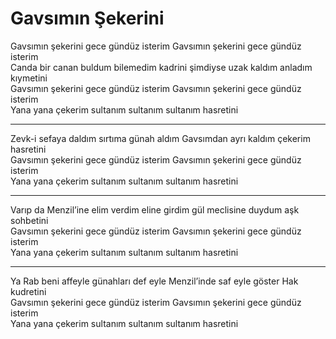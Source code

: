 # Gavsımın Şekerini

Gavsımın şekerini gece gündüz isterim Gavsımın şekerini gece gündüz isterim  
Canda bir canan buldum bilemedim kadrini şimdiyse uzak kaldım anladım kıymetini  
Gavsımın şekerini gece gündüz isterim Gavsımın şekerini gece gündüz isterim  
Yana yana çekerim sultanım sultanım sultanım hasretini  
****  
Zevk-i sefaya daldım sırtıma günah aldım Gavsımdan ayrı kaldım çekerim hasretini  
Gavsımın şekerini gece gündüz isterim Gavsımın şekerini gece gündüz isterim  
Yana yana çekerim sultanım sultanım sultanım hasretini  
****  
Varıp da Menzil’ine elim verdim eline girdim gül meclisine duydum aşk sohbetini  
Gavsımın şekerini gece gündüz isterim Gavsımın şekerini gece gündüz isterim  
Yana yana çekerim sultanım sultanım sultanım hasretini  
****  
Ya Rab beni affeyle günahları def eyle Menzil’inde saf eyle göster Hak kudretini  
Gavsımın şekerini gece gündüz isterim Gavsımın şekerini gece gündüz isterim  
Yana yana çekerim sultanım sultanım sultanım hasretini  

